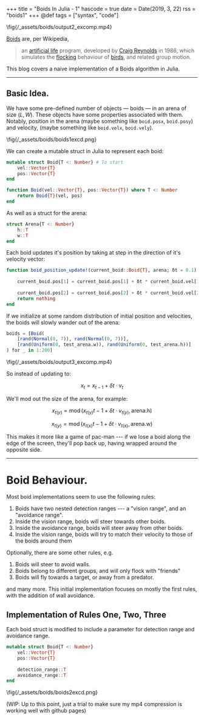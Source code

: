+++
title = "Boids In Julia - 1"
hascode = true
date = Date(2019, 3, 22)
rss = "boids1"
+++
@def tags = ["syntax", "code"]

\fig{/_assets/boids/output2_excomp.mp4}


[Boids](https://en.wikipedia.org/wiki/Boids) are, per Wikipedia,

> an [artificial life](https://en.wikipedia.org/wiki/Artificial_life "Artificial life") program, developed by [Craig Reynolds](https://en.wikipedia.org/wiki/Craig_Reynolds_(computer_graphics) "Craig Reynolds (computer graphics)") in 1986, which simulates the [flocking](https://en.wikipedia.org/wiki/Flocking_(behavior) "Flocking (behavior)") behaviour of [birds](https://en.wikipedia.org/wiki/Bird "Bird"), and related group motion.

This blog covers a naive implementation of a Boids algorithm in Julia.

---

## Basic Idea.

We have some pre-defined number of objects — boids — in an arena of size $(L, W)$. These objects have some properties associated with them. Notably, position in the arena (maybe something like `boid.posx`, `boid.posy`) and velocity, (maybe something like `boid.velx`, `boid.vely`).

\fig{/_assets/boids/boids1excd.png}


We can create a mutable struct in Julia to represent each boid:

```julia
mutable struct Boid{T <: Number} # To start
	vel::Vector{T}
	pos::Vector{T}
end

function Boid(vel::Vector{T}, pos::Vector{T}) where T <: Number
	return Boid{T}(vel, pos)
end
```

As well as a struct for the arena:

```julia
struct Arena{T <: Number}
	h::T
	w::T
end
```

Each boid updates it's position by taking at step in the direction of it's velocity vector:

```julia
function boid_position_update!(current_boid::Boid{T}, arena; δt = 0.1) where {T <: Number}
	
	current_boid.pos[1] = current_boid.pos[1] + δt * current_boid.vel[1])
	
	current_boid.pos[2] = current_boid.pos[2] + δt * current_boid.vel[2])
	return nothing
end
```

If we initialize at some random distribution of initial position and velocities, the boids will slowly wander out of the arena:

```julia
boids = [Boid(
    [rand(Normal(0, 7)), rand(Normal(0, 7))], 
    [rand(Uniform(0, test_arena.w)), rand(Uniform(0, test_arena.h))]
) for _ in 1:200]

```

\fig{/_assets/boids/output3_excomp.mp4}

So instead of updating to:

$$x_t = x_{t-1} + \delta t \cdot v_t$$

We'll mod out the size of the arena, for example:

$$x_{t(y)} = \operatorname{mod}\left(x_{t(y)}{t-1} + \delta t \cdot v_{t(y)}, \text{arena.h}\right)$$

$$x_{t(y)} = \operatorname{mod}\left(x_{t(x)}{t-1} + \delta t \cdot v_{t(x)}, \text{arena.w}\right)$$


This makes it more like a game of pac-man --- if we lose a boid along the edge of the screen, they'll pop back up, having wrapped around the opposite side. 

---

# Boid Behaviour.

Most boid implementations seem to use the following rules:

1. Boids have two nested detection ranges --- a "vision range", and an "avoidance range".
2. Inside the vision range, boids will steer towards other boids.
3. Inside the avoidance range, boids will steer away from other boids. 
4. Inside the vision range, boids will try to match their velocity to those of the boids around them

Optionally, there are some other rules, e.g.

1. Boids will steer to avoid walls.
2. Boids belong to different groups, and will only flock with "friends"
3. Boids will fly towards a target, or away from a predator.

and many more. This initial implementation focuses on mostly the first rules, with the addition of wall avoidance. 


## Implementation of Rules One, Two, Three

Each boid struct is modified to include a parameter for detection range and avoidance range.


```julia
mutable struct Boid{T <: Number}
    vel::Vector{T}
    pos::Vector{T}
    
    detection_range::T
    avoidance_range::T
end
```

\fig{/_assets/boids/boids2excd.png}

(WIP: Up to this point, just a trial to make sure my mp4 compression is working well with github pages)




